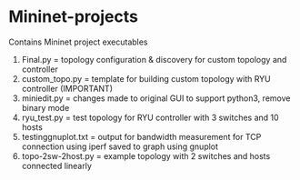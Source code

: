 # Mininet-projects
Contains Mininet project executables

1. Final.py = topology configuration & discovery for custom topology and controller
2. custom_topo.py = template for building custom topology with RYU controller (IMPORTANT)
3. miniedit.py = changes made to original GUI to support python3, remove binary mode
4. ryu_test.py = test topology for RYU controller with 3 switches and 10 hosts
5. testinggnuplot.txt = output for bandwidth measurement for TCP connection using iperf saved to graph using gnuplot
6. topo-2sw-2host.py = example topology with 2 switches and hosts connected linearly
